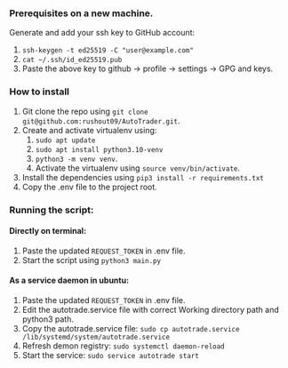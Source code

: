 
### Prerequisites on a new machine.

Generate and add your ssh key to GitHub account:
   1. `ssh-keygen -t ed25519 -C "user@example.com"`
   2. `cat ~/.ssh/id_ed25519.pub`
   3. Paste the above key to github -> profile -> settings -> GPG and keys.

### How to install

1. Git clone the repo using `git clone git@github.com:rushout09/AutoTrader.git`.
2. Create and activate virtualenv using:
   1. `sudo apt update`
   2. `sudo apt install python3.10-venv`
   3. `python3 -m venv venv`.
   4. Activate the virtualenv using `source venv/bin/activate`.
3. Install the dependencies using `pip3 install -r requirements.txt`
4. Copy the .env file to the project root.

### Running the script:

#### Directly on terminal:
1. Paste the updated `REQUEST_TOKEN` in .env file.
2. Start the script using `python3 main.py`

#### As a service daemon in ubuntu:
1. Paste the updated `REQUEST_TOKEN` in .env file.
2. Edit the autotrade.service file with correct Working directory path and python3 path.
3. Copy the autotrade.service file: `sudo cp autotrade.service /lib/systemd/system/autotrade.service`
4. Refresh demon registry: `sudo systemctl daemon-reload`
5. Start the service: `sudo service autotrade start`